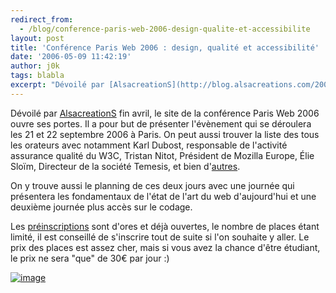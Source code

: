 ```yaml
---
redirect_from:
  - /blog/conference-paris-web-2006-design-qualite-et-accessibilite
layout: post
title: 'Conférence Paris Web 2006 : design, qualité et accessibilité'
date: '2006-05-09 11:42:19'
author: j0k
tags: blabla
excerpt: "Dévoilé par [AlsacreationS](http://blog.alsacreations.com/2006/04/26/242-paris-web-2006-cest-pour-bientot) fin avril, le site de la conférence Paris Web 2006 ouvre ses portes.     \nIl a pour but de présenter l'évènement qui se déroulera les 21 et 22 septembre 2006 à Paris. On peut aussi trouver la liste des tous les orateurs avec notamment Karl Dubost,      …"
---
```


Dévoilé par [AlsacreationS](http://blog.alsacreations.com/2006/04/26/242-paris-web-2006-cest-pour-bientot) fin avril, le site de la conférence Paris Web 2006 ouvre ses portes.
Il a pour but de présenter l'évènement qui se déroulera les 21 et 22 septembre 2006 à Paris. On peut aussi trouver la liste des tous les orateurs avec notamment Karl Dubost, responsable de l'activité assurance qualité du W3C, Tristan Nitot, Président de Mozilla Europe, Élie Sloïm, Directeur de la société Temesis, et bien d'[autres](http://www.parisweb2006.org/orateurs.php).

On y trouve aussi le planning de ces deux jours avec une journée qui présentera les fondamentaux de l'état de l'art du web d'aujourd'hui et une deuxième journée plus accès sur le codage.

Les [préinscriptions](http://www.parisweb2006.org/inscription.php) sont d'ores et déjà ouvertes, le nombre de places étant limité, il est conseillé de s'inscrire tout de suite si l'on souhaite y aller. Le prix des places est assez cher, mais si vous avez la chance d'être étudiant, le prix ne sera &quot;que&quot; de 30€ par jour :)

 [![image](https://www.j0k3r.net/img/news/parisweb2006.gif)](http://www.parisweb2006.org/)
